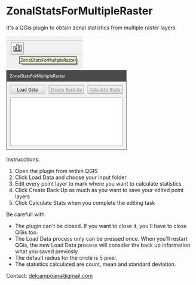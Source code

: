 # ZonalStatsForMultipleRaster
It's a QGis plugin to obtain zonal statistics from multiple raster layers

![](/images/icon.jpg)
![](/images/interface.jpg)

Instrucctions:
 1. Open the plugin from within QGIS
 2. Click Load Data and choose your input folder
 3. Edit every point layer to mark where you want to calculate statistics
 4. Click Create Back Up as much as you want to save your edited point layers
 5. Click Calculate Stats when you complete the editing task
 
Be carefull with:
  - The plugin can't be closed. If you want to close it, you'll have to close QGis too.
  - The Load Data process only can be pressed once. When you'll restart QGis, the new Load Data process will consider the back up information what you saved previosly.
  - The default radius for the circle is 5 pixel.
  - The statistics calculated are count, mean and standard deviation.

Contact: delcampoana@gmail.com
